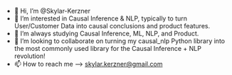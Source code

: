 - 👋 Hi, I’m @Skylar-Kerzner
- 👀 I’m interested in Causal Inference & NLP, typically to turn User/Customer Data into causal conclusions and product features.
- 🌱 I’m always studying Causal Inference, ML, NLP, and Product.
- 💞️ I’m looking to collaborate on turning my causal_nlp Python library into the most commonly used library for the Causal Inference + NLP revolution!
- 📫 How to reach me --> skylar.kerzner@gmail.com
